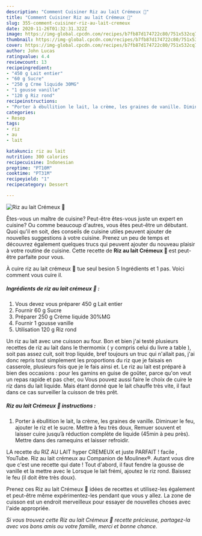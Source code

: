 ```yaml
---
description: "Comment Cuisiner Riz au lait Crémeux 🍶"
title: "Comment Cuisiner Riz au lait Crémeux 🍶"
slug: 355-comment-cuisiner-riz-au-lait-cremeux
date: 2020-11-26T01:32:31.322Z
image: https://img-global.cpcdn.com/recipes/b7fb87d174722c80/751x532cq70/riz-au-lait-cremeux-🍶-photo-principale-de-la-recette.jpg
thumbnail: https://img-global.cpcdn.com/recipes/b7fb87d174722c80/751x532cq70/riz-au-lait-cremeux-🍶-photo-principale-de-la-recette.jpg
cover: https://img-global.cpcdn.com/recipes/b7fb87d174722c80/751x532cq70/riz-au-lait-cremeux-🍶-photo-principale-de-la-recette.jpg
author: John Lucas
ratingvalue: 4.4
reviewcount: 13
recipeingredient:
- "450 g Lait entier"
- "60 g Sucre"
- "250 g Crme liquide 30MG"
- "1 gousse vanille"
- "120 g Riz rond"
recipeinstructions:
- "Porter à ébullition le lait, la crème, les graines de vanille. Diminuer le feu, ajouter le riz et le sucre. Mettre à feu très doux, Remuer souvent et laisser cuire jusqu’à réduction complète de liquide (45min à peu près). Mettre dans des ramequins et laisser refroidir."
categories:
- Resep
tags:
- riz
- au
- lait

katakunci: riz au lait 
nutrition: 300 calories
recipecuisine: Indonesian
preptime: "PT10M"
cooktime: "PT31M"
recipeyield: "1"
recipecategory: Dessert

---
```



![Riz au lait Crémeux 🍶](https://img-global.cpcdn.com/recipes/b7fb87d174722c80/751x532cq70/riz-au-lait-cremeux-🍶-photo-principale-de-la-recette.jpg)

Êtes-vous un maître de cuisine? Peut-être êtes-vous juste un expert en cuisine? Ou comme beaucoup d'autres, vous êtes peut-être un débutant. Quoi qu'il en soit, des conseils de cuisine utiles peuvent ajouter de nouvelles suggestions à votre cuisine. Prenez un peu de temps et découvrez également quelques trucs qui peuvent ajouter du nouveau plaisir à votre routine de cuisine. Cette recette de <strong> Riz au lait Crémeux 🍶 </strong> est peut-être parfaite pour vous.

<!--inarticleads1-->

À cuire riz au lait crémeux 🍶 tue seul besion 5 Ingrédients et 1 pas. Voici comment vous cuire il.

##### Ingrédients de riz au lait crémeux 🍶 :

1. Vous devez vous préparer 450 g Lait entier
1. Fournir 60 g Sucre
1. Préparer 250 g Crème liquide 30%MG
1. Fournir 1 gousse vanille
1. Utilisation 120 g Riz rond


Un riz au lait avec une cuisson au four. Bon et bien j&#39;ai testé plusieurs recettes de riz au lait dans le thermomix ( y compris celui du livre a table ), soit pas assez cuit, soit trop liquide, bref toujours un truc qui n&#39;allait pas, j&#39;ai donc repris tout simplement les proportions du riz que je faisais en casserole, plusieurs fois que je le fais ainsi et. Le riz au lait est préparé à bien des occasions : pour les gamins en guise de goûter, parce qu&#39;on veut un repas rapide et pas cher, ou Vous pouvez aussi faire le choix de cuire le riz dans du lait liquide. Mais étant donné que le lait chauffe très vite, il faut dans ce cas surveiller la cuisson de très prêt. 

<!--inarticleads2-->

##### Riz au lait Crémeux 🍶 instructions :

1. Porter à ébullition le lait, la crème, les graines de vanille. Diminuer le feu, ajouter le riz et le sucre. Mettre à feu très doux, Remuer souvent et laisser cuire jusqu’à réduction complète de liquide (45min à peu près). Mettre dans des ramequins et laisser refroidir.


LA recette du RIZ AU LAIT hyper CREMEUX et juste PARFAIT ! facile , YouTube. Riz au lait crémeux au Companion de Moulinex®. Autant vous dire que c&#39;est une recette qui date ! Tout d&#39;abord, il faut fendre la gousse de vanille et la mettre avec le Lorsque le lait frémi, ajoutez le riz rond. Baissez le feu (il doit être très doux). 

<!--inarticleads1-->

<p>
Prenez ces Riz au lait Crémeux 🍶 idées de recettes et utilisez-les également et peut-être même expérimentez-les pendant que vous y allez. La zone de cuisson est un endroit merveilleux pour essayer de nouvelles choses avec l'aide appropriée.
</p>

<p>
<i>Si vous trouvez cette Riz au lait Crémeux 🍶 recette précieuse, partagez-la avec vos bons amis ou votre famille, merci et bonne chance.</i>
</p>
